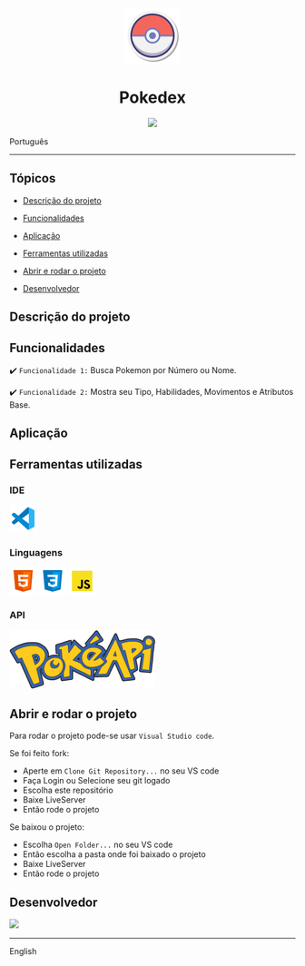 <p align="center">
<img src="./images/git/pokeball_logo.png"/>
</p>

<h1 align="center">Pokedex</h1>

<p align="center">
<img src="http://img.shields.io/static/v1?label=STATUS&message=EM%20DESENVOLVIMENTO&color=RED&style=for-the-badge"/>
</p>
<div>

<style>

.ckPt {
display: none;
}

.ckEn {
display: none;
}

.divPt div{
display: none;
}

.divEn div{
display: none;
}

#pt:checked + .divPt div{
display: block;
}

#en:checked + .divEn div{
display: block;
}
</style>

<input type="checkbox" id="pt" class="ckPt" checked>
<div class="divPt">
<label for="pt">Português</label>

<div>
<hr>

## Tópicos

- [Descrição do projeto](#descrição-do-projeto)

- [Funcionalidades](#funcionalidades)

- [Aplicação](#aplicação)

- [Ferramentas utilizadas](#ferramentas-utilizadas)

- [Abrir e rodar o projeto](#abrir-e-rodar-o-projeto)

- [Desenvolvedor](#desenvolvedor)

## Descrição do projeto

<p align="justify">

</p>

## Funcionalidades

:heavy_check_mark: `Funcionalidade 1:` Busca Pokemon por Número ou Nome.

:heavy_check_mark: `Funcionalidade 2:` Mostra seu Tipo, Habilidades, Movimentos e Atributos Base.

## Aplicação

<div align="center">

</div>

###

## Ferramentas utilizadas

### IDE

<a href="https://code.visualstudio.com" target="_blank"> <img src="./images/git/vscode_logo.png" alt="Visual Studio code"></a>

### Linguagens

<a href="https://www.w3.org/html/" target="_blank"> <img src="./images/git/html_logo.png" alt="Html"></a>
<a href="https://www.w3.org/Style/CSS/" target="_blank"> <img src="./images/git/css_logo.png" alt="Css"></a>
<a href="https://www.javascript.com" target="_blank"> <img src="./images/git/javascript_logo.png" alt="JavaScript"></a>

### API

<a href="https://pokeapi.co" target="_blank"> <img src="./images/git/pokeapi_logo.png" alt="PokéAPI"></a>

## Abrir e rodar o projeto

Para rodar o projeto pode-se usar `Visual Studio code`.

Se foi feito fork:

- Aperte em `Clone Git Repository...` no seu VS code
- Faça Login ou Selecione seu git logado
- Escolha este repositório
- Baixe LiveServer
- Então rode o projeto

Se baixou o projeto:

- Escolha `Open Folder...` no seu VS code
- Então escolha a pasta onde foi baixado o projeto
- Baixe LiveServer
- Então rode o projeto

## Desenvolvedor

<a href="https://github.com/Thomas-Teo/Pokedex/graphs/contributors">
<img src="https://contrib.rocks/image?repo=Thomas-Teo/Pokedex" />
</a>
</div>
</div>
<hr>

<input type="checkbox" id="en" class="ckEn">
<div class="divEn">
<label for="en">English</label>

<div>

## Topic

- [Project description](#project-description)

- [Functionality](#functionality)

- [Aplication](#aplication)

- [Tools used](#Tools-used)

- [Run the project](#run-the-project)

- [Developer](#developer)

## Project description

<p align="justify">

</p>

## Functionality

:heavy_check_mark: `Funcionalidade 1:` Busca Pokemon por Número ou Nome.

:heavy_check_mark: `Funcionalidade 2:` Mostra seu Tipo, Habilidades, Movimentos e Atributos Base.

## Aplication

<div align="center">

</div>

###

## Tools used

### IDE

<a href="https://code.visualstudio.com" target="_blank"> <img src="./images/git/vscode_logo.png" alt="Visual Studio code"></a>

### Languages

<a href="https://www.w3.org/html/" target="_blank"> <img src="./images/git/html_logo.png" alt="Html"></a>
<a href="https://www.w3.org/Style/CSS/" target="_blank"> <img src="./images/git/css_logo.png" alt="Css"></a>
<a href="https://www.javascript.com" target="_blank"> <img src="./images/git/javascript_logo.png" alt="JavaScript"></a>

### API

<a href="https://pokeapi.co" target="_blank"> <img src="./images/git/pokeapi_logo.png" alt="PokéAPI"></a>

## Run the project

Para rodar o projeto pode-se usar `Visual Studio code`.

Se foi feito fork:

- Aperte em `Clone Git Repository...` no seu VS code
- Faça Login ou Selecione seu git logado
- Escolha este repositório
- Baixe LiveServer
- Então rode o projeto

Se baixou o projeto:

- Escolha `Open Folder...` no seu VS code
- Então escolha a pasta onde foi baixado o projeto
- Baixe LiveServer
- Então rode o projeto

## Developer

<a href="https://github.com/Thomas-Teo/Pokedex/graphs/contributors">
<img src="https://contrib.rocks/image?repo=Thomas-Teo/Pokedex" />
</a>
</div>
</div>
